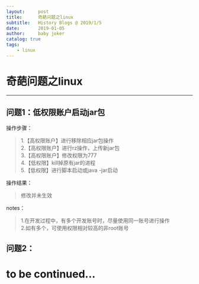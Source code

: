 ```yaml
---
layout:     post
title:      奇葩问题之linux
subtitle:   History Blogs @ 2019/1/5
date:       2019-01-05
author:     baby joker
catalog: true
tags:
    - linux
---
```


# 奇葩问题之linux #
---
## 问题1：低权限账户启动jar包 ##
操作步骤：
> 1.【高权限账户】进行移除相应jar包操作  
> 2.【高权限账户】进行rz操作，上传新jar包  
> 3.【高权限账户】修改权限为777  
> 4.【低权限】kill掉原有jar的进程  
> 5.【低权限】进行脚本启动或java -jar启动
    
操作结果：
>修改并未生效  

notes：
>1.在开发过程中，有多个开发账号时，尽量使用同一账号进行操作  
>2.如有多个，可使用权限相对较高的非root账号

## 问题2： ##

# to be continued... #
